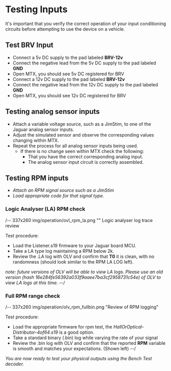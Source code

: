# Testing Inputs

It's important that you verify the correct operation of your input conditioning circuits before attempting to use the device on a vehicle.

## Test BRV Input

 - Connect a 5v DC supply to the pad labeled **BRV-12v**
 - Connect the negative lead from the 5v DC supply to the pad labeled **GND**
 - Open MTX, you should see 5v DC registered for BRV
 - Connect a 12v DC supply to the pad labeled **BRV-12v**
 - Connect the negative lead from the 12v DC supply to the pad labeled **GND**
 - Open MTX, you should see 12v DC registered for BRV


## Testing analog sensor inputs
 
 - Attach a variable voltage source, such as a JimStim, to one of the Jaguar analog sensor inputs.
 - Adjust the simulated sensor and observe the corresponding values changing within MTX.
 - Repeat the process for all analog sensor inputs being used.
	- If there is no change seen within MTX check the following:
		- That you have the correct corresponding analog input.
		- The analog sensor input circuit is correctly assembled. 


## Testing RPM inputs

 - *Attach an RPM signal source such as a JimStim*
 - *Load appropriate code for that signal type.*

### Logic Analyser (LA) RPM check
/-- 337x260 img/operation/ovl_rpm_la.png "" Logic analyser log trace review
 
Test procedure:
 - Load the Listener.s19 firmware to your Jaguar board MCU.
 - Take a LA type log maintaining a RPM below 2k.
 - Review the .LA log with OLV and confirm that **T0** it is clean, with no randomness (should look similar to the RPM LA LOG left).

*note: future versions of OLV will be able to view LA logs. Please use an old version (hash 16e284fe56392a033f9aaee7ba3cf2958731c54e) of OLV to view LA logs at this time.*
--/

### Full RPM range check
/-- 337x260 img/operation/olv_rpm_fullbin.png "Review of RPM logging"

Test procedure:
 - Load the appropriate firmware for rpm test, the *HallOrOptical-Distributor-4of64.s19* is a good option.
 - Take a standard binary (.bin) log while varying the rate of your signal
 - Review the .bin log with OLV and confirm that the reported **RPM** variable is smooth and matches your expectations. (Shown left)
--/

*You are now ready to test your physical outputs using the Bench Test decoder.*

